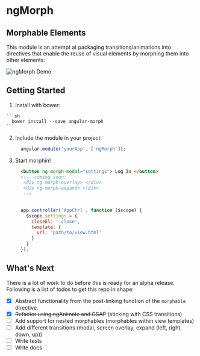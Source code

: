 # ngMorph #
 
## Morphable Elements ##
This module is an attempt at packaging transitions/animations into directives that enable the reuse of visual elements by morphing them into other elements:

![ngMorph Demo](http://imgur.com/MT9CwbV.gif)

## Getting Started ##
  1. Install with bower:
 
    ```sh
      bower install --save angular-morph
    ```

  2. Include the module in your project: 
  
      ```js
        angular.module('yourApp', ['ngMorph']);
      ```
  3. Start morphin!
  

      ```html
        <button ng-morph-modal="settings"> Log In </button>
        <!-- coming soon:
         <div ng-morph-overlay> </div>
         <div ng-morph-expand> </div> 
         -->
         
      ```
      
      ```js
        app.controller('AppCtrl', function ($scope) {
          $scope.settings = {
            closeEl: '.close',
            template: {
              url: 'path/to/view.html'
            }
          }
        });
      ```

## What's Next ##

There is a lot of work to do before this is ready for an alpha release. Following is a list of todos to get this repo in shape:

  - [X] Abstract functionality from the post-linking function of the `morphable` directive.
  - [X] ~~Refactor using ngAnimate and GSAP~~ (sticking with CSS transitions)
  - [ ] Add support for nested morphables (morphables within view templates)
  - [ ] Add different transitions (modal, screen overlay, expand (left, right, down, up))
  - [ ] Write tests
  - [ ] Write docs
